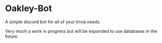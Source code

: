# Oakley-Bot
A simple discord bot for all of your trivia needs.

Very much a work in progress but will be expanded to use databases in the future.
